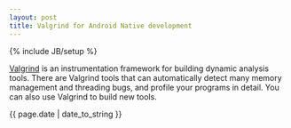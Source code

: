 ```yaml
---
layout: post 
title: Valgrind for Android Native development
---
```

{% include JB/setup %}

[Valgrind](http://valgrind.org/) is an instrumentation framework for building dynamic analysis tools. There are Valgrind tools that can automatically detect many memory management and threading bugs, and profile your programs in detail. You can also use Valgrind to build new tools.





<p>{{ page.date | date_to_string }}</p>